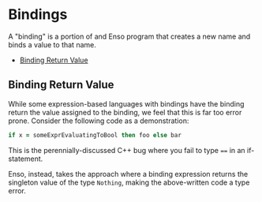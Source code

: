 # Bindings
A "binding" is a portion of and Enso program that creates a new name and binds
a value to that name.

<!-- MarkdownTOC levels="2,3" autolink="true" -->

- [Binding Return Value](#binding-return-value)

<!-- /MarkdownTOC -->

## Binding Return Value
While some expression-based languages with bindings have the binding return the
value assigned to the binding, we feel that this is far too error prone.
Consider the following code as a demonstration:

```ruby
if x = someExprEvaluatingToBool then foo else bar
```

This is the perennially-discussed C++ bug where you fail to type `==` in an
if-statement.

Enso, instead, takes the approach where a binding expression returns the
singleton value of the type `Nothing`, making the above-written code a type
error.
